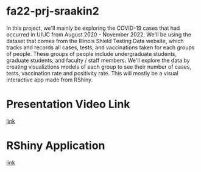 # fa22-prj-sraakin2

In this project, we'll mainly be exploring the COVID-19 cases that had occurred in UIUC from August 2020 - November 2022. We'll be using the dataset that comes from the Illinois Shield Testing Data website, which tracks and records all cases, tests, and vaccinations taken for each groups of people. These groups of people include undergraduate students, graduate students, and faculty / staff members. We'll explore the data by creating visualiztions models of each group to see their number of cases, tests, vaccination rate and positivity rate. This will mostly be a visual interactive app made from RShiny.

# Presentation Video Link 
[link](https://uofi.box.com/s/q32buzh369byb6ozofqsiw5t0z49582u) 

# RShiny Application 
[link](http://127.0.0.1:7709/)
